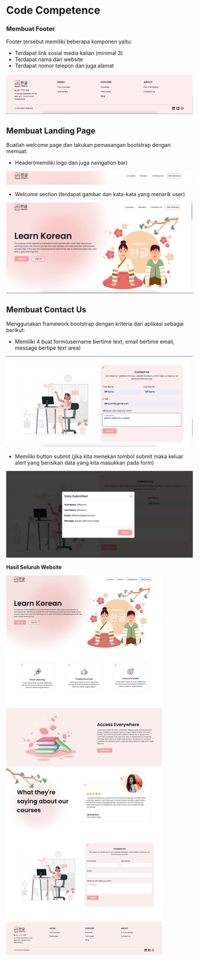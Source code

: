 # Code Competence

### Membuat Footer

Footer tersebut memiliki beberapa komponen yaitu:

- Terdapat link sosial media kalian (minimal 3)
- Terdapat nama dari website
- Terdapat nomor telepon dan juga alamat

![footer](./screenshots/footer.png)

## Membuat Landing Page

Buatlah welcome page dan lakukan pemasangan bootstrap dengan memuat:

- Header(memiliki logo dan juga navigation bar)

![header](./screenshots/header.png)

- Welcome section (terdapat gambar dan kata-kata yang menarik user)

![welcome](./screenshots/welcome.png)

## Membuat Contact Us

Menggunakan framework bootstrap dengan kriteria dari aplikasi sebagai berikut:

- Memiliki 4 buat form(username bertime text, email bertime email, message bertipe text area)

![form](./screenshots/form.png)

- Memiliki button submit (jika kita menekan tombol submit maka keluar alert yang berisikan data yang kita masukkan pada form)

![modal-form](./screenshots/modal-form.png)

**Hasil Seluruh Website**

![website](./screenshots/landing-page.png)
